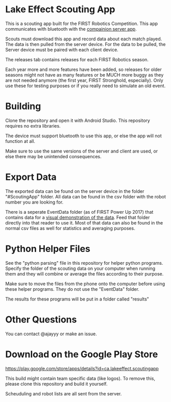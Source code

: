 # Lake Effect Scouting App

This is a scouting app built for the FIRST Robotics Competition. This app communicates with bluetooth with the [compainion server app](https://github.com/LakeEffectRobotics/LakeEffectScoutingServerApp/).

Scouts must download this app and record data about each match played. The data is then pulled from the server device. For the data to be pulled, the Server device must be paired with each client device.

The releases tab contains releases for each FIRST Robotics season.

Each year more and more features have been added, so releases for older seasons might not have as many features or be MUCH more buggy as they are not needed anymore (the first year, FIRST Stronghold, especially). Only use these for testing purposes or if you really need to simulate an old event.

# Building

Clone the repository and open it with Android Studio. This repository requires no extra libraries.

The device must support bluetooth to use this app, or else the app will not function at all.

Make sure to use the same versions of the server and client are used, or else there may be unintended consequences.

# Export Data

The exported data can be found on the server device in the folder "#ScoutingApp" folder. All data can be found in the csv folder with the robot number you are looking for.

There is a seperate EventData folder (as of FIRST Power Up 2017) that contains data for a [visual demonstration of the data](https://github.com/Aree-Vanier/Scouting-Event-Reader). Feed that folder directly into that reader to use it. Most of that data can also be found in the normal csv files as well for statistics and averaging purposes.

# Python Helper Files

See the "python parsing" file in this repository for helper python programs. Specify the folder of the scouting data on your computer when running them and they will combine or average the files according to their purpose.

Make sure to move the files from the phone onto the computer before using these helper programs. They do not use the "EventData" folder.

The results for these programs will be put in a folder called "results"

# Other Questions

You can contact @ajayyy or make an issue.

# Download on the Google Play Store

https://play.google.com/store/apps/details?id=ca.lakeeffect.scoutingapp

This build might contain team specific data (like logos). To remove this, please clone this repository and build it yourself.

Scheuduling and robot lists are all sent from the server.
